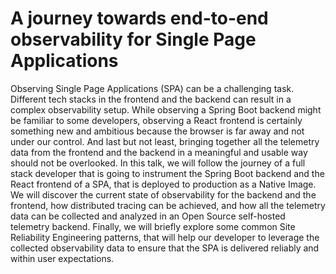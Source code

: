 # A journey towards end-to-end observability for Single Page Applications

Observing Single Page Applications (SPA) can be a challenging task. Different tech stacks in the frontend and the backend can result in a complex observability setup. While observing a Spring Boot backend might be familiar to some developers, observing a React frontend is certainly something new and ambitious because the browser is far away and not under our control. And last but not least, bringing together all the telemetry data from the frontend and the backend in a meaningful and usable way should not be overlooked.
In this talk, we will follow the journey of a full stack developer that is going to instrument the Spring Boot backend and the React frontend of a SPA, that is deployed to production as a Native Image. We will discover the current state of observability for the backend and the frontend, how distributed tracing can be achieved, and how all the telemetry data can be collected and analyzed in an Open Source self-hosted telemetry backend. Finally, we will briefly explore some common Site Reliability Engineering patterns, that will help our developer to leverage the collected observability data to ensure that the SPA is delivered reliably and within user expectations.